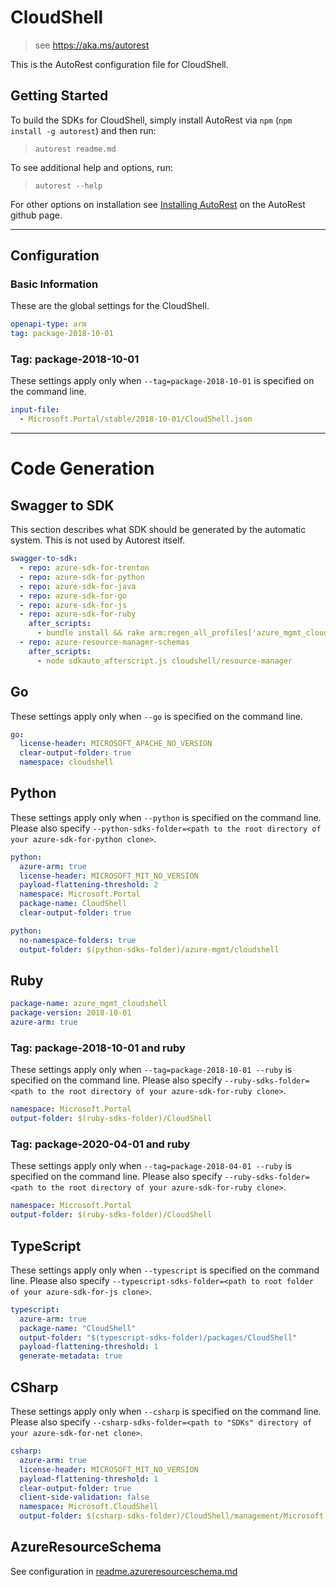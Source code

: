 # CloudShell

> see https://aka.ms/autorest

This is the AutoRest configuration file for CloudShell.

## Getting Started

To build the SDKs for CloudShell, simply install AutoRest via `npm` (`npm install -g autorest`) and then run:

> `autorest readme.md`

To see additional help and options, run:

> `autorest --help`

For other options on installation see [Installing AutoRest](https://aka.ms/autorest/install) on the AutoRest github page.

---

## Configuration

### Basic Information

These are the global settings for the CloudShell.

```yaml
openapi-type: arm
tag: package-2018-10-01
```

### Tag: package-2018-10-01

These settings apply only when `--tag=package-2018-10-01` is specified on the command line.

```yaml $(tag) == 'package-2018-10-01'
input-file:
  - Microsoft.Portal/stable/2018-10-01/CloudShell.json
```

---

# Code Generation

## Swagger to SDK

This section describes what SDK should be generated by the automatic system.
This is not used by Autorest itself.

```yaml $(swagger-to-sdk)
swagger-to-sdk:
  - repo: azure-sdk-for-trenton
  - repo: azure-sdk-for-python
  - repo: azure-sdk-for-java
  - repo: azure-sdk-for-go
  - repo: azure-sdk-for-js
  - repo: azure-sdk-for-ruby
    after_scripts:
      - bundle install && rake arm:regen_all_profiles['azure_mgmt_cloudshell']
  - repo: azure-resource-manager-schemas
    after_scripts:
      - node sdkauto_afterscript.js cloudshell/resource-manager
```

## Go

These settings apply only when `--go` is specified on the command line.

``` yaml $(go)
go:
  license-header: MICROSOFT_APACHE_NO_VERSION
  clear-output-folder: true
  namespace: cloudshell
```

## Python

These settings apply only when `--python` is specified on the command line.
Please also specify `--python-sdks-folder=<path to the root directory of your azure-sdk-for-python clone>`.

``` yaml $(python)
python:
  azure-arm: true
  license-header: MICROSOFT_MIT_NO_VERSION
  payload-flattening-threshold: 2
  namespace: Microsoft.Portal
  package-name: CloudShell
  clear-output-folder: true
```
``` yaml $(python)
python:
  no-namespace-folders: true
  output-folder: $(python-sdks-folder)/azure-mgmt/cloudshell
```

## Ruby

```yaml
package-name: azure_mgmt_cloudshell
package-version: 2018-10-01
azure-arm: true
```

### Tag: package-2018-10-01 and ruby

These settings apply only when `--tag=package-2018-10-01 --ruby` is specified on the command line.
Please also specify `--ruby-sdks-folder=<path to the root directory of your azure-sdk-for-ruby clone>`.

```yaml $(tag) == 'package-2018-10-01' && $(ruby)
namespace: Microsoft.Portal
output-folder: $(ruby-sdks-folder)/CloudShell
```

### Tag: package-2020-04-01 and ruby

These settings apply only when `--tag=package-2018-04-01 --ruby` is specified on the command line.
Please also specify `--ruby-sdks-folder=<path to the root directory of your azure-sdk-for-ruby clone>`.

```yaml $(tag) == 'package-2018-04-01' && $(ruby)
namespace: Microsoft.Portal
output-folder: $(ruby-sdks-folder)/CloudShell
```

## TypeScript

These settings apply only when `--typescript` is specified on the command line.
Please also specify `--typescript-sdks-folder=<path to root folder of your azure-sdk-for-js clone>`.

```yaml $(typescript)
typescript:
  azure-arm: true
  package-name: "CloudShell"
  output-folder: "$(typescript-sdks-folder)/packages/CloudShell"
  payload-flattening-threshold: 1
  generate-metadata: true
```

## CSharp

These settings apply only when `--csharp` is specified on the command line.
Please also specify `--csharp-sdks-folder=<path to "SDKs" directory of your azure-sdk-for-net clone>`.

```yaml $(csharp)
csharp:
  azure-arm: true
  license-header: MICROSOFT_MIT_NO_VERSION
  payload-flattening-threshold: 1
  clear-output-folder: true
  client-side-validation: false
  namespace: Microsoft.CloudShell
  output-folder: $(csharp-sdks-folder)/CloudShell/management/Microsoft.CloudShell/GeneratedProtocol
```
## AzureResourceSchema

See configuration in [readme.azureresourceschema.md](./readme.azureresourceschema.md)

